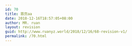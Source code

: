 ```yaml
---
id: 70
title: 首页aa
date: 2018-12-16T18:57:05+08:00
author: MR. ruan
layout: revision
guid: http://www.ruanyz.world/2018/12/16/68-revision-v1/
permalink: /70.html
---
```

